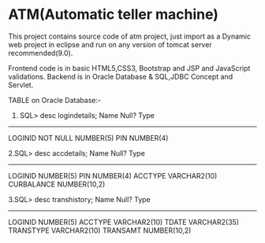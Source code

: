 # ATM(Automatic teller machine)
This project contains source code of atm project, just import as a Dynamic web project in eclipse and run on any version of tomcat server recommended(9.0).

Frontend code is in basic HTML5,CSS3, Bootstrap and JSP and JavaScript validations.
Backend is in Oracle Database & SQL,JDBC Concept and Servlet.


TABLE on Oracle Database:-
1. SQL> desc logindetails;
 Name                                      Null?    Type
 ----------------------------------------- -------- ----------------------------
 LOGINID                                   NOT NULL NUMBER(5)
 PIN                                                NUMBER(4)
 
 2.SQL> desc accdetails;
 Name                                      Null?    Type
 ----------------------------------------- -------- ----------------------------
 LOGINID                                            NUMBER(5)
 PIN                                                NUMBER(4)
 ACCTYPE                                            VARCHAR2(10)
 CURBALANCE                                         NUMBER(10,2)

3.SQL> desc transhistory;
 Name                                      Null?    Type
 ----------------------------------------- -------- ----------------------------
 LOGINID                                            NUMBER(5)
 ACCTYPE                                            VARCHAR2(10)
 TDATE                                              VARCHAR2(35)
 TRANSTYPE                                          VARCHAR2(10)
 TRANSAMT                                           NUMBER(10,2)
